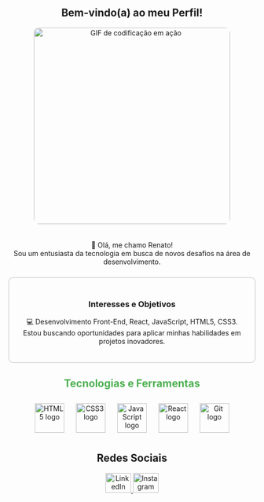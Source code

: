 <h2 align="center">Bem-vindo(a) ao meu Perfil!</h2>

<div align="center">
  <img src="https://media.giphy.com/media/2FiCS3nkpDgzk7bYwS/giphy.gif" alt="GIF de codificação em ação" width="400" style="border-radius: 10px; animation: float 3s ease-in-out infinite; margin-bottom: 20px;" />
</div>

<p align="center">
  👋 Olá, me chamo Renato!<br>
  Sou um entusiasta da tecnologia em busca de novos desafios na área de desenvolvimento.
</p>

###

<div align="center" style="border: 2px solid #ddd; padding: 20px; border-radius: 10px;">
  <h3>Interesses e Objetivos</h3>
  <p>
    💻 Desenvolvimento Front-End, React, JavaScript, HTML5, CSS3.<br>
    Estou buscando oportunidades para aplicar minhas habilidades em projetos inovadores.
  </p>
</div>

###

<h2 align="center" style="color: #4CAF50;">Tecnologias e Ferramentas</h2>

<div align="center">
  <img src="https://cdn.jsdelivr.net/gh/devicons/devicon/icons/html5/html5-original.svg" height="60" alt="HTML5 logo" style="margin: 10px;" />
  <img src="https://cdn.jsdelivr.net/gh/devicons/devicon/icons/css3/css3-original.svg" height="60" alt="CSS3 logo" style="margin: 10px;" />
  <img src="https://cdn.jsdelivr.net/gh/devicons/devicon/icons/javascript/javascript-original.svg" height="60" alt="JavaScript logo" style="margin: 10px;" />
  <img src="https://cdn.jsdelivr.net/gh/devicons/devicon/icons/react/react-original.svg" height="60" alt="React logo" style="margin: 10px;" />
  <img src="https://cdn.jsdelivr.net/gh/devicons/devicon/icons/git/git-original.svg" height="60" alt="Git logo" style="margin: 10px;" />
</div>

###

<h2 align="center">Redes Sociais</h2>

<div align="center">
  <a href="https://www.linkedin.com/in/renato-paiva2022/" target="_blank">
    <img src="https://raw.githubusercontent.com/maurodesouza/profile-readme-generator/master/src/assets/icons/social/linkedin/default.svg" width="52" height="40" alt="LinkedIn logo" />
  </a>
  <a href="https://www.instagram.com/natoo23/" target="_blank">
    <img src="https://raw.githubusercontent.com/maurodesouza/profile-readme-generator/master/src/assets/icons/social/instagram/default.svg" width="52" height="40" alt="Instagram logo" />
  </a>
</div>


